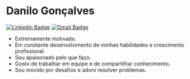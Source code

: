 # Danilo Gonçalves

[![Linkedin Badge](https://img.shields.io/badge/-goncadanilo-blue?style=flat-square&logo=Linkedin&logoColor=white&link=https://www.linkedin.com/in/goncadanilo/)](https://www.linkedin.com/in/goncadanilo/)
[![Gmail Badge](https://img.shields.io/badge/-gonca.danilo@gmail.com-c14438?style=flat-square&logo=Gmail&logoColor=white&link=mailto:gonca.danilo@gmail.com)](mailto:gonca.danilo@gmail.com)

- Extremamente motivado.
- Em constante desenvolvimento de minhas habilidades e crescimento profissional. 
- Sou apaixonado pelo que faço.
- Gosto de trabalhar em equipe e de compartilhar conhecimento.
- Sou movido por desafios e adoro resolver problemas.
